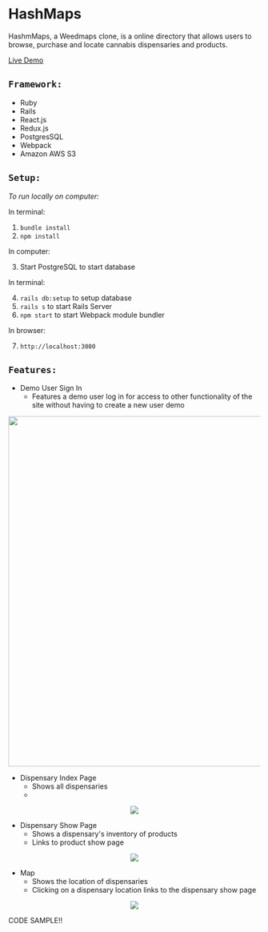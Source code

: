 # HashMaps

HashmMaps, a Weedmaps clone, is a online directory that allows users to browse, purchase and locate cannabis dispensaries and products.

[Live Demo](https://hash-maps.herokuapp.com/#/)

## `Framework:`
* Ruby
* Rails
* React.js
* Redux.js
* PostgresSQL
* Webpack
* Amazon AWS S3

## `Setup:`
*To run locally on computer:*

In terminal:

1. `bundle install`
2. `npm install`

In computer:

3. Start PostgreSQL to start database

In terminal: 

4. `rails db:setup` to setup database 
5. `rails s` to start Rails Server 
6. `npm start` to start Webpack module bundler

In browser: 

7. `http://localhost:3000`

## `Features:`
* Demo User Sign In
  * Features a demo user log in for access to other functionality of the site without having to create a new user
demo

<p align="center">
  <img width="700" src="https://user-images.githubusercontent.com/76984497/129398668-f497ab92-70fd-48cf-bbed-4fb782101c4e.gif">
</p>

* Dispensary Index Page
  * Shows all dispensaries
  * 
<p align="center">
  <img width"700" src="https://user-images.githubusercontent.com/76984497/129398659-a0a84a3f-1a3c-4dd7-a37b-aae58e3b1e3b.gif">
</p>

* Dispensary Show Page
  * Shows a dispensary's inventory of products
  * Links to product show page

<p align="center">
  <img width"700" src="https://user-images.githubusercontent.com/76984497/129398670-c0e98ddf-643a-4bda-b0a1-03396c4def47.gif">
</p>

* Map
  * Shows the location of dispensaries
  * Clicking on a dispensary location links to the dispensary show page

<p align="center">
  <img width"700" src="https://user-images.githubusercontent.com/76984497/129398484-c89b0bc1-b6c9-4536-a424-5f786e67a71c.gif">
</p>

CODE SAMPLE!!
